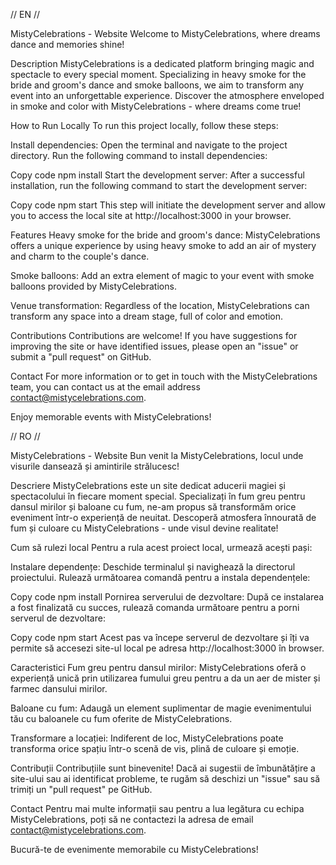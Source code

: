 // EN //

MistyCelebrations - Website
Welcome to MistyCelebrations, where dreams dance and memories shine!

Description
MistyCelebrations is a dedicated platform bringing magic and spectacle to every special moment. Specializing in heavy smoke for the bride and groom's dance and smoke balloons, we aim to transform any event into an unforgettable experience. Discover the atmosphere enveloped in smoke and color with MistyCelebrations - where dreams come true!

How to Run Locally
To run this project locally, follow these steps:

Install dependencies: Open the terminal and navigate to the project directory. Run the following command to install dependencies:

Copy code
npm install
Start the development server: After a successful installation, run the following command to start the development server:

Copy code
npm start
This step will initiate the development server and allow you to access the local site at http://localhost:3000 in your browser.

Features
Heavy smoke for the bride and groom's dance: MistyCelebrations offers a unique experience by using heavy smoke to add an air of mystery and charm to the couple's dance.

Smoke balloons: Add an extra element of magic to your event with smoke balloons provided by MistyCelebrations.

Venue transformation: Regardless of the location, MistyCelebrations can transform any space into a dream stage, full of color and emotion.

Contributions
Contributions are welcome! If you have suggestions for improving the site or have identified issues, please open an "issue" or submit a "pull request" on GitHub.

Contact
For more information or to get in touch with the MistyCelebrations team, you can contact us at the email address contact@mistycelebrations.com.

Enjoy memorable events with MistyCelebrations!

// RO //

MistyCelebrations - Website
Bun venit la MistyCelebrations, locul unde visurile dansează și amintirile strălucesc!

Descriere
MistyCelebrations este un site dedicat aducerii magiei și spectacolului în fiecare moment special. Specializați în fum greu pentru dansul mirilor și baloane cu fum, ne-am propus să transformăm orice eveniment într-o experiență de neuitat. Descoperă atmosfera înnourată de fum și culoare cu MistyCelebrations - unde visul devine realitate!

Cum să rulezi local
Pentru a rula acest proiect local, urmează acești pași:

Instalare dependențe: Deschide terminalul și navighează la directorul proiectului. Rulează următoarea comandă pentru a instala dependențele:

Copy code
npm install
Pornirea serverului de dezvoltare: După ce instalarea a fost finalizată cu succes, rulează comanda următoare pentru a porni serverul de dezvoltare:


Copy code
npm start
Acest pas va începe serverul de dezvoltare și îți va permite să accesezi site-ul local pe adresa http://localhost:3000 în browser.

Caracteristici
Fum greu pentru dansul mirilor: MistyCelebrations oferă o experiență unică prin utilizarea fumului greu pentru a da un aer de mister și farmec dansului mirilor.

Baloane cu fum: Adaugă un element suplimentar de magie evenimentului tău cu baloanele cu fum oferite de MistyCelebrations.

Transformare a locației: Indiferent de loc, MistyCelebrations poate transforma orice spațiu într-o scenă de vis, plină de culoare și emoție.

Contribuții
Contribuțiile sunt binevenite! Dacă ai sugestii de îmbunătățire a site-ului sau ai identificat probleme, te rugăm să deschizi un "issue" sau să trimiți un "pull request" pe GitHub.

Contact
Pentru mai multe informații sau pentru a lua legătura cu echipa MistyCelebrations, poți să ne contactezi la adresa de email contact@mistycelebrations.com.

Bucură-te de evenimente memorabile cu MistyCelebrations!
